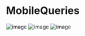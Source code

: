 # MobileQueries

![image](https://user-images.githubusercontent.com/34959497/117673124-27cde780-b1b3-11eb-9ab7-bb6c490f481b.png)
![image](https://user-images.githubusercontent.com/34959497/117672960-ffde8400-b1b2-11eb-94f1-a14dc2721fcd.png)
![image](https://user-images.githubusercontent.com/34959497/117673004-0a991900-b1b3-11eb-9bac-403274467583.png)


